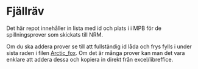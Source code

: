 # Fjällräv 
Det här repot innehåller in lista med id och plats i i MPB för de spillningsprover som skickats till NRM.

Om du ska addera prover se till att fullständig id låda och frys fylls i under sista raden i filen [Arctic_fox](https://github.com/CGI-NRM/Fjallrav_prover/blob/master/Arctic_fox). Om det är många prover kan man det vara enklare att addera dessa och kopiera in direkt från excel/libreffice.


